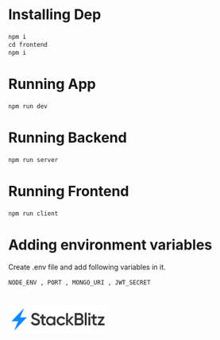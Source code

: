 # Installing Dep
    npm i
    cd frontend
    npm i

# Running App
    npm run dev
    
# Running Backend
    npm run server

# Running Frontend 
    npm run client

# Adding environment variables

Create .env file and add following variables in it.
    
    NODE_ENV , PORT , MONGO_URI , JWT_SECRET
#
<!-- [![An old rock in the desert](/assets/stackbitz.svg "Open in Stackbitz")](https://stackblitz.com/github/Anurag30112003/Express) -->
<a href="https://stackblitz.com/github/Anurag30112003/Express">
<img src="/assets/stackbitz.svg" alt="Open in Stackbitz" width="200"/>
</a>
